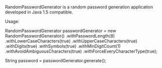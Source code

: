 RandomPasswordGenerator is a random password generation application developed in Java 1.5 compatible.

Usage:

  RandomPasswordGenerator passwordGenerator = new RandomPasswordGenerator()
          .withPasswordLength(8)
          .withLowerCaseCharacters(true)
          .withUpperCaseCharacters(true)
          .withDigits(true)
          .withSymbols(true)
          .withMinDigitCount(1)
          .withAvoidAmbiguousCharacters(true)
          .withForceEveryCharacterType(true);

  String password = passwordGenerator.generate();
